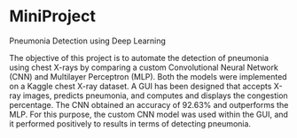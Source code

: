 # MiniProject
Pneumonia Detection using Deep Learning

The objective of this project is to automate the detection of pneumonia using chest X-rays by comparing a custom Convolutional Neural Network (CNN) and Multilayer Perceptron (MLP). Both the models were implemented on a Kaggle chest X-ray dataset. A GUI has been designed that accepts X-ray images, predicts pneumonia, and computes and displays the congestion percentage. The CNN obtained an accuracy of 92.63% and outperforms the MLP. For this purpose, the custom CNN model was used within the GUI, and it performed positively to results in terms of detecting pneumonia.
